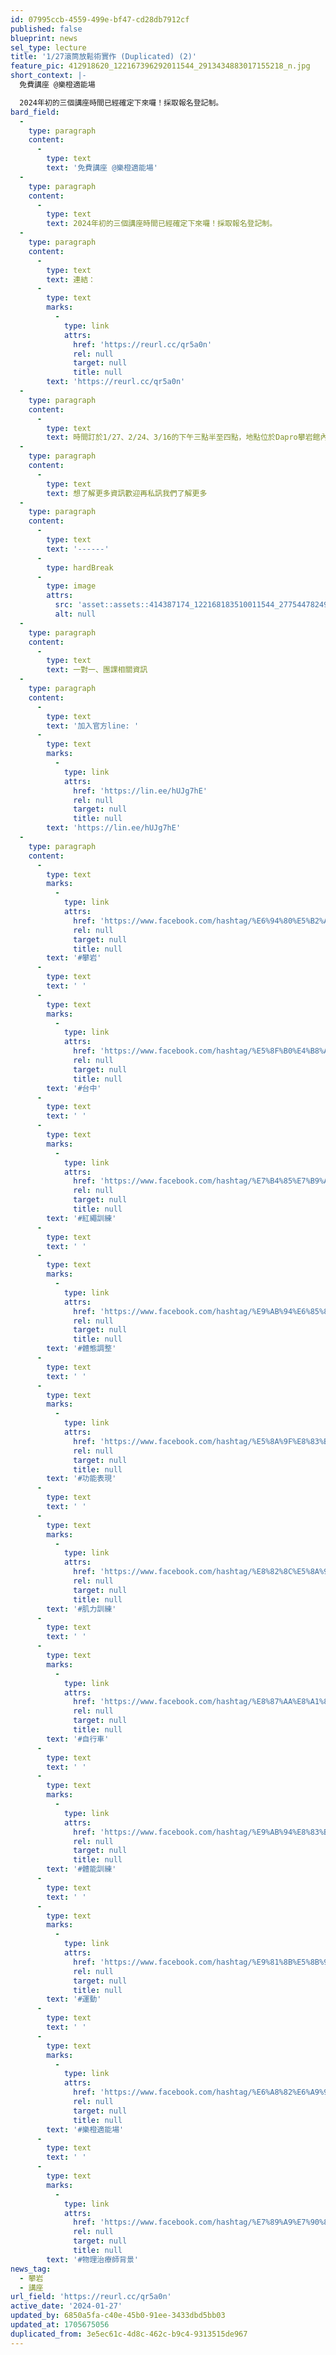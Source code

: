 ```yaml
---
id: 07995ccb-4559-499e-bf47-cd28db7912cf
published: false
blueprint: news
sel_type: lecture
title: '1/27滾筒放鬆術實作 (Duplicated) (2)'
feature_pic: 412918620_122167396292011544_2913434883017155218_n.jpg
short_context: |-
  免費講座 @樂橙適能場

  2024年初的三個講座時間已經確定下來囉！採取報名登記制。
bard_field:
  -
    type: paragraph
    content:
      -
        type: text
        text: '免費講座 @樂橙適能場'
  -
    type: paragraph
    content:
      -
        type: text
        text: 2024年初的三個講座時間已經確定下來囉！採取報名登記制。
  -
    type: paragraph
    content:
      -
        type: text
        text: 連結：
      -
        type: text
        marks:
          -
            type: link
            attrs:
              href: 'https://reurl.cc/qr5a0n'
              rel: null
              target: null
              title: null
        text: 'https://reurl.cc/qr5a0n'
  -
    type: paragraph
    content:
      -
        type: text
        text: 時間訂於1/27、2/24、3/16的下午三點半至四點，地點位於Dapro攀岩館內的伸展區。
  -
    type: paragraph
    content:
      -
        type: text
        text: 想了解更多資訊歡迎再私訊我們了解更多
  -
    type: paragraph
    content:
      -
        type: text
        text: '------'
      -
        type: hardBreak
      -
        type: image
        attrs:
          src: 'asset::assets::414387174_122168183510011544_277544782499724289_n.jpg'
          alt: null
  -
    type: paragraph
    content:
      -
        type: text
        text: 一對一、團課相關資訊
  -
    type: paragraph
    content:
      -
        type: text
        text: '加入官方line: '
      -
        type: text
        marks:
          -
            type: link
            attrs:
              href: 'https://lin.ee/hUJg7hE'
              rel: null
              target: null
              title: null
        text: 'https://lin.ee/hUJg7hE'
  -
    type: paragraph
    content:
      -
        type: text
        marks:
          -
            type: link
            attrs:
              href: 'https://www.facebook.com/hashtag/%E6%94%80%E5%B2%A9?__eep__=6&__cft__[0]=AZXc-2WpcYVGdelLH-WN7q01MUvW56EM6sX6gNFp0tcaAnkf12mjfAhR7M0SZady0gSORN8Ul1DDZqyLxhl1NlqA7XPc82kAzj1Wf57EG9m6bVEVoRxmWPNclUWSL-aK43sTso-Wn6oT_feauLPH7hzlaq7EbOyXcdM2l2MH1iBH2eJzU126ihfyJcSBm2Cl5tY&__tn__=*NK-R'
              rel: null
              target: null
              title: null
        text: '#攀岩'
      -
        type: text
        text: ' '
      -
        type: text
        marks:
          -
            type: link
            attrs:
              href: 'https://www.facebook.com/hashtag/%E5%8F%B0%E4%B8%AD?__eep__=6&__cft__[0]=AZXc-2WpcYVGdelLH-WN7q01MUvW56EM6sX6gNFp0tcaAnkf12mjfAhR7M0SZady0gSORN8Ul1DDZqyLxhl1NlqA7XPc82kAzj1Wf57EG9m6bVEVoRxmWPNclUWSL-aK43sTso-Wn6oT_feauLPH7hzlaq7EbOyXcdM2l2MH1iBH2eJzU126ihfyJcSBm2Cl5tY&__tn__=*NK-R'
              rel: null
              target: null
              title: null
        text: '#台中'
      -
        type: text
        text: ' '
      -
        type: text
        marks:
          -
            type: link
            attrs:
              href: 'https://www.facebook.com/hashtag/%E7%B4%85%E7%B9%A9%E8%A8%93%E7%B7%B4?__eep__=6&__cft__[0]=AZXc-2WpcYVGdelLH-WN7q01MUvW56EM6sX6gNFp0tcaAnkf12mjfAhR7M0SZady0gSORN8Ul1DDZqyLxhl1NlqA7XPc82kAzj1Wf57EG9m6bVEVoRxmWPNclUWSL-aK43sTso-Wn6oT_feauLPH7hzlaq7EbOyXcdM2l2MH1iBH2eJzU126ihfyJcSBm2Cl5tY&__tn__=*NK-R'
              rel: null
              target: null
              title: null
        text: '#紅繩訓練'
      -
        type: text
        text: ' '
      -
        type: text
        marks:
          -
            type: link
            attrs:
              href: 'https://www.facebook.com/hashtag/%E9%AB%94%E6%85%8B%E8%AA%BF%E6%95%B4?__eep__=6&__cft__[0]=AZXc-2WpcYVGdelLH-WN7q01MUvW56EM6sX6gNFp0tcaAnkf12mjfAhR7M0SZady0gSORN8Ul1DDZqyLxhl1NlqA7XPc82kAzj1Wf57EG9m6bVEVoRxmWPNclUWSL-aK43sTso-Wn6oT_feauLPH7hzlaq7EbOyXcdM2l2MH1iBH2eJzU126ihfyJcSBm2Cl5tY&__tn__=*NK-R'
              rel: null
              target: null
              title: null
        text: '#體態調整'
      -
        type: text
        text: ' '
      -
        type: text
        marks:
          -
            type: link
            attrs:
              href: 'https://www.facebook.com/hashtag/%E5%8A%9F%E8%83%BD%E8%A1%A8%E7%8F%BE?__eep__=6&__cft__[0]=AZXc-2WpcYVGdelLH-WN7q01MUvW56EM6sX6gNFp0tcaAnkf12mjfAhR7M0SZady0gSORN8Ul1DDZqyLxhl1NlqA7XPc82kAzj1Wf57EG9m6bVEVoRxmWPNclUWSL-aK43sTso-Wn6oT_feauLPH7hzlaq7EbOyXcdM2l2MH1iBH2eJzU126ihfyJcSBm2Cl5tY&__tn__=*NK-R'
              rel: null
              target: null
              title: null
        text: '#功能表現'
      -
        type: text
        text: ' '
      -
        type: text
        marks:
          -
            type: link
            attrs:
              href: 'https://www.facebook.com/hashtag/%E8%82%8C%E5%8A%9B%E8%A8%93%E7%B7%B4?__eep__=6&__cft__[0]=AZXc-2WpcYVGdelLH-WN7q01MUvW56EM6sX6gNFp0tcaAnkf12mjfAhR7M0SZady0gSORN8Ul1DDZqyLxhl1NlqA7XPc82kAzj1Wf57EG9m6bVEVoRxmWPNclUWSL-aK43sTso-Wn6oT_feauLPH7hzlaq7EbOyXcdM2l2MH1iBH2eJzU126ihfyJcSBm2Cl5tY&__tn__=*NK-R'
              rel: null
              target: null
              title: null
        text: '#肌力訓練'
      -
        type: text
        text: ' '
      -
        type: text
        marks:
          -
            type: link
            attrs:
              href: 'https://www.facebook.com/hashtag/%E8%87%AA%E8%A1%8C%E8%BB%8A?__eep__=6&__cft__[0]=AZXc-2WpcYVGdelLH-WN7q01MUvW56EM6sX6gNFp0tcaAnkf12mjfAhR7M0SZady0gSORN8Ul1DDZqyLxhl1NlqA7XPc82kAzj1Wf57EG9m6bVEVoRxmWPNclUWSL-aK43sTso-Wn6oT_feauLPH7hzlaq7EbOyXcdM2l2MH1iBH2eJzU126ihfyJcSBm2Cl5tY&__tn__=*NK-R'
              rel: null
              target: null
              title: null
        text: '#自行車'
      -
        type: text
        text: ' '
      -
        type: text
        marks:
          -
            type: link
            attrs:
              href: 'https://www.facebook.com/hashtag/%E9%AB%94%E8%83%BD%E8%A8%93%E7%B7%B4?__eep__=6&__cft__[0]=AZXc-2WpcYVGdelLH-WN7q01MUvW56EM6sX6gNFp0tcaAnkf12mjfAhR7M0SZady0gSORN8Ul1DDZqyLxhl1NlqA7XPc82kAzj1Wf57EG9m6bVEVoRxmWPNclUWSL-aK43sTso-Wn6oT_feauLPH7hzlaq7EbOyXcdM2l2MH1iBH2eJzU126ihfyJcSBm2Cl5tY&__tn__=*NK-R'
              rel: null
              target: null
              title: null
        text: '#體能訓練'
      -
        type: text
        text: ' '
      -
        type: text
        marks:
          -
            type: link
            attrs:
              href: 'https://www.facebook.com/hashtag/%E9%81%8B%E5%8B%95?__eep__=6&__cft__[0]=AZXc-2WpcYVGdelLH-WN7q01MUvW56EM6sX6gNFp0tcaAnkf12mjfAhR7M0SZady0gSORN8Ul1DDZqyLxhl1NlqA7XPc82kAzj1Wf57EG9m6bVEVoRxmWPNclUWSL-aK43sTso-Wn6oT_feauLPH7hzlaq7EbOyXcdM2l2MH1iBH2eJzU126ihfyJcSBm2Cl5tY&__tn__=*NK-R'
              rel: null
              target: null
              title: null
        text: '#運動'
      -
        type: text
        text: ' '
      -
        type: text
        marks:
          -
            type: link
            attrs:
              href: 'https://www.facebook.com/hashtag/%E6%A8%82%E6%A9%99%E9%81%A9%E8%83%BD%E5%A0%B4?__eep__=6&__cft__[0]=AZXc-2WpcYVGdelLH-WN7q01MUvW56EM6sX6gNFp0tcaAnkf12mjfAhR7M0SZady0gSORN8Ul1DDZqyLxhl1NlqA7XPc82kAzj1Wf57EG9m6bVEVoRxmWPNclUWSL-aK43sTso-Wn6oT_feauLPH7hzlaq7EbOyXcdM2l2MH1iBH2eJzU126ihfyJcSBm2Cl5tY&__tn__=*NK-R'
              rel: null
              target: null
              title: null
        text: '#樂橙適能場'
      -
        type: text
        text: ' '
      -
        type: text
        marks:
          -
            type: link
            attrs:
              href: 'https://www.facebook.com/hashtag/%E7%89%A9%E7%90%86%E6%B2%BB%E7%99%82%E5%B8%AB%E8%83%8C%E6%99%AF?__eep__=6&__cft__[0]=AZXc-2WpcYVGdelLH-WN7q01MUvW56EM6sX6gNFp0tcaAnkf12mjfAhR7M0SZady0gSORN8Ul1DDZqyLxhl1NlqA7XPc82kAzj1Wf57EG9m6bVEVoRxmWPNclUWSL-aK43sTso-Wn6oT_feauLPH7hzlaq7EbOyXcdM2l2MH1iBH2eJzU126ihfyJcSBm2Cl5tY&__tn__=*NK-R'
              rel: null
              target: null
              title: null
        text: '#物理治療師背景'
news_tag:
  - 攀岩
  - 講座
url_field: 'https://reurl.cc/qr5a0n'
active_date: '2024-01-27'
updated_by: 6850a5fa-c40e-45b0-91ee-3433dbd5bb03
updated_at: 1705675056
duplicated_from: 3e5ec61c-4d8c-462c-b9c4-9313515de967
---
```

